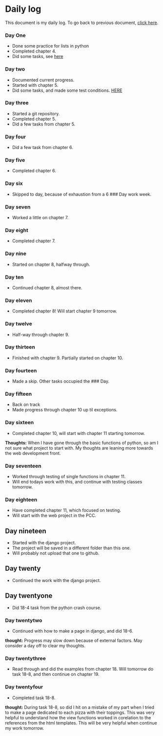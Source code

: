 # Daily log

This document is my daily log.
To go back to previous document, [click here](/README.md).

### Day One
- Done some practice for lists in python
- Completed chapter 4.
- Did some tasks, see [here](/List_practice/)

### Day two
- Documented current progress.
- Started with chapter 5.
- Did some tasks, and made some test conditions. [HERE](/Condition_testing/)

### Day three

- Started a git repository.
- Completed chapter 5.
- Did a few tasks from chapter 5.

### Day four

- Did a few task from chapter 6.


### Day five

- Completed chapter 6.

### Day six

- Skipped to day, because of exhaustion from a 6 ### Day work week.

### Day seven

- Worked a little on chapter 7.

### Day eight

- Completed chapter 7.

### Day nine

- Started on chapter 8, halfway through.

### Day ten

- Continued chapter 8, almost there.

### Day eleven

- Completed chapter 8! Will start chapter 9 tomorrow.

### Day twelve

- Half-way through chapter 9.

### Day thirteen

- Finished with chapter 9. Partially started on chapter 10.

### Day fourteen

- Made a skip. Other tasks occupied the ### Day.

### Day fifteen

- Back on track
- Made progress through chapter 10 up til exceptions.

### Day sixteen

- Completed chapter 10, will start with chapter 11 starting tomorrow.

**Thoughts:** When I have gone through the basic functions of python, so am I not sure what project to start with.
My thoughts are leaning more towards the web development front.

### Day seventeen

- Worked through testing of single functions in chapter 11.
- Will end todays work with this, and continue with testing classes tomorrow.

### Day eighteen

- Have completed chapter 11, which focused on testing.
- Will start with the web project in the PCC.

## Day nineteen

- Started with the django project.
- The project will be saved in a different folder than this one.
- Will probably not upload that one to github.

## Day twenty

- Continued the work with the django project.

## Day twentyone

- Did 18-4 task from the python crash course.

### Day twentytwo

- Continued with how to make a page in django, and did 18-6.

**thought:** Progress may slow down because of external factors. May consider a day off to clear my thoughts.

### Day twentythree

- Read through and did the examples from chapter 18. Will tomorrow do task 18-8, and then continue on chapter 19.

### Day twentyfour

- Completed task 18-8.

**thought:** During task 18-8, so did I hit on a mistake of my part when I tried to make a page dedicated to each pizza with their toppings. This was very helpful to understand how the view functions worked in corelation to the references from the html templates.
This will be very helpful when continue my work tomorrow.
